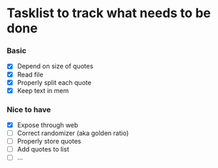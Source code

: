 # Tasklist to track what needs to be done

### Basic
- [x] Depend on size of quotes
- [x] Read file
- [x] Properly split each quote
- [x] Keep text in mem

### Nice to have
- [x] Expose through web
- [ ] Correct randomizer (aka golden ratio)
- [ ] Properly store quotes
- [ ] Add quotes to list
- [ ] ...
